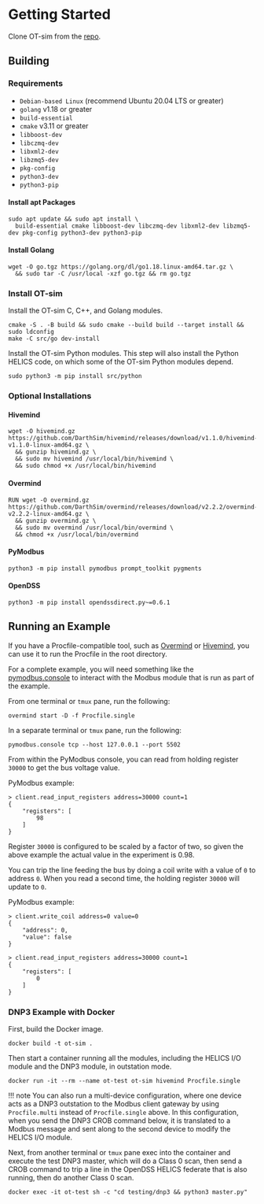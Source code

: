 # Getting Started

Clone OT-sim from the [repo](https://github.com/patsec/ot-sim).

## Building

### Requirements

- `Debian-based Linux` (recommend Ubuntu 20.04 LTS or greater)
- `golang` v1.18 or greater
- `build-essential`
- `cmake` v3.11 or greater
- `libboost-dev`
- `libczmq-dev`
- `libxml2-dev`
- `libzmq5-dev`
- `pkg-config`
- `python3-dev`
- `python3-pip`

#### Install apt Packages
```
sudo apt update && sudo apt install \
  build-essential cmake libboost-dev libczmq-dev libxml2-dev libzmq5-dev pkg-config python3-dev python3-pip
```

#### Install Golang
```
wget -O go.tgz https://golang.org/dl/go1.18.linux-amd64.tar.gz \
  && sudo tar -C /usr/local -xzf go.tgz && rm go.tgz
```

### Install OT-sim

Install the OT-sim C, C++, and Golang modules.

```
cmake -S . -B build && sudo cmake --build build --target install && sudo ldconfig
make -C src/go dev-install
```

Install the OT-sim Python modules. This step will also install the Python HELICS code, on which some of the OT-sim Python modules depend.

```
sudo python3 -m pip install src/python
```

### Optional Installations

#### Hivemind

```
wget -O hivemind.gz https://github.com/DarthSim/hivemind/releases/download/v1.1.0/hivemind-v1.1.0-linux-amd64.gz \
  && gunzip hivemind.gz \
  && sudo mv hivemind /usr/local/bin/hivemind \
  && sudo chmod +x /usr/local/bin/hivemind
```

#### Overmind

```
RUN wget -O overmind.gz https://github.com/DarthSim/overmind/releases/download/v2.2.2/overmind-v2.2.2-linux-amd64.gz \
  && gunzip overmind.gz \
  && sudo mv overmind /usr/local/bin/overmind \
  && chmod +x /usr/local/bin/overmind
```

#### PyModbus

```
python3 -m pip install pymodbus prompt_toolkit pygments
```

#### OpenDSS

```
python3 -m pip install opendssdirect.py~=0.6.1
```

## Running an Example

If you have a Procfile-compatible tool, such as [Overmind](#overmind) or [Hivemind](#hivemind), you can use it to run the Procfile in the root directory.

For a complete example, you will need something like the [pymodbus.console](#pymodbus) to interact with the Modbus module that is run as part of the example.

From one terminal or `tmux` pane, run the following:

```
overmind start -D -f Procfile.single
```

In a separate terminal or `tmux` pane, run the following:

```
pymodbus.console tcp --host 127.0.0.1 --port 5502
```

From within the PyModbus console, you can read from holding register `30000` to get the bus voltage value.

PyModbus example:

```
> client.read_input_registers address=30000 count=1
{
    "registers": [
        98
    ]
}
```

Register `30000` is configured to be scaled by a factor of two, so given the above example the actual value in the experiment is 0.98.

You can trip the line feeding the bus by doing a coil write with a value of `0` to address `0`. When you read a second time, the holding register `30000` will update to `0`.

PyModbus example:

```
> client.write_coil address=0 value=0
{
    "address": 0,
    "value": false
}

> client.read_input_registers address=30000 count=1
{
    "registers": [
        0
    ]
}
```

### DNP3 Example with Docker

First, build the Docker image.

```
docker build -t ot-sim .
```

Then start a container running all the modules, including the HELICS I/O module and the DNP3 module, in outstation mode.

```
docker run -it --rm --name ot-test ot-sim hivemind Procfile.single
```

!!! note
    You can also run a multi-device configuration, where one device acts as a DNP3 outstation to the Modbus client gateway by using `Procfile.multi` instead of `Procfile.single` above. In this configuration, when you send the DNP3 CROB command below, it is translated to a Modbus message and sent along to the second device to modify the HELICS I/O module.

Next, from another terminal or `tmux` pane exec into the container and execute the test DNP3 master, which will do a Class 0 scan, then send a CROB command to trip a line in the OpenDSS HELICS federate that is also running, then do another Class 0 scan.

```
docker exec -it ot-test sh -c "cd testing/dnp3 && python3 master.py"
```

